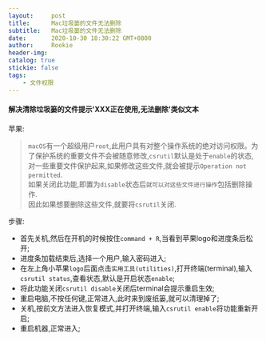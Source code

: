 ```yaml
---
layout:     post
title:      Mac垃圾篓的文件无法删除
subtitle:  	Mac垃圾篓的文件无法删除
date:       2020-10-30 18:30:22 GMT+0800
author:     Rookie
header-img: 
catalog: true
stickie: false
tags:
    - 文件权限
---
```


#### 解决清除垃圾篓的文件提示'XXX正在使用,无法删除'类似文本

苹果:
>`macOS`有一个超级用户`root`,此用户具有对整个操作系统的绝对访问权限。为了保护系统的重要文件不会被随意修改,`csrutil`默认是处于`enable`的状态,对一些重要文件保护起来,如果修改这些文件,就会被提示`Operation not permitted`.  
>如果关闭此功能,即置为`disable`状态后`就可以对这些文件进行操作`包括删除操作.  
>因此如果想要删除这些文件,就要将`csrutil`关闭.

步骤:
- 首先关机,然后在开机的时候按住`command + R`,当看到苹果logo和进度条后松开;  
- 进度条加载结束后,选择一个用户,输入密码进入;  
- 在左上角小苹果`logo`后面点击`实用工具(utilities)`,打开终端(terminal),输入`csrutil status`,查看状态,默认是开启状态`enable`;  
- 将此功能关闭`csrutil disable`关闭后terminal会提示重启生效;  
- 重启电脑,不按任何键,正常进入,此时来到废纸篓,就可以清理掉了;
- 关机,按前文方法进入恢复模式,并打开终端,输入`csrutil enable`将功能重新开启;
- 重启机器,正常进入;

